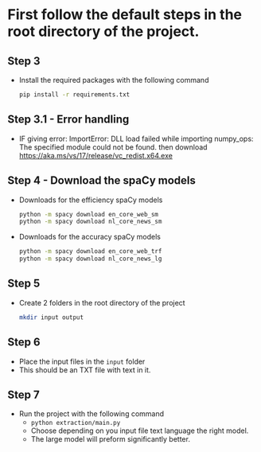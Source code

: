 # First follow the default steps in the root directory of the project.

## Step 3
- Install the required packages with the following command
  ```bash
  pip install -r requirements.txt
  ```

## Step 3.1 - Error handling
- IF giving error: ImportError: DLL load failed while importing numpy_ops: The specified module could not be found.
then download https://aka.ms/vs/17/release/vc_redist.x64.exe

## Step 4 - Download the spaCy models
- Downloads for the efficiency spaCy models
  ```bash
  python -m spacy download en_core_web_sm
  python -m spacy download nl_core_news_sm
  ```

- Downloads for the accuracy spaCy models
  ```bash
  python -m spacy download en_core_web_trf
  python -m spacy download nl_core_news_lg
  ```

## Step 5
- Create 2 folders in the root directory of the project
  ```bash
  mkdir input output
  ```

## Step 6
- Place the input files in the `input` folder
- This should be an TXT file with text in it. 

## Step 7
- Run the project with the following command
  - `python extraction/main.py`
  - Choose depending on you input file text language the right model.
  - The large model will preform significantly better.